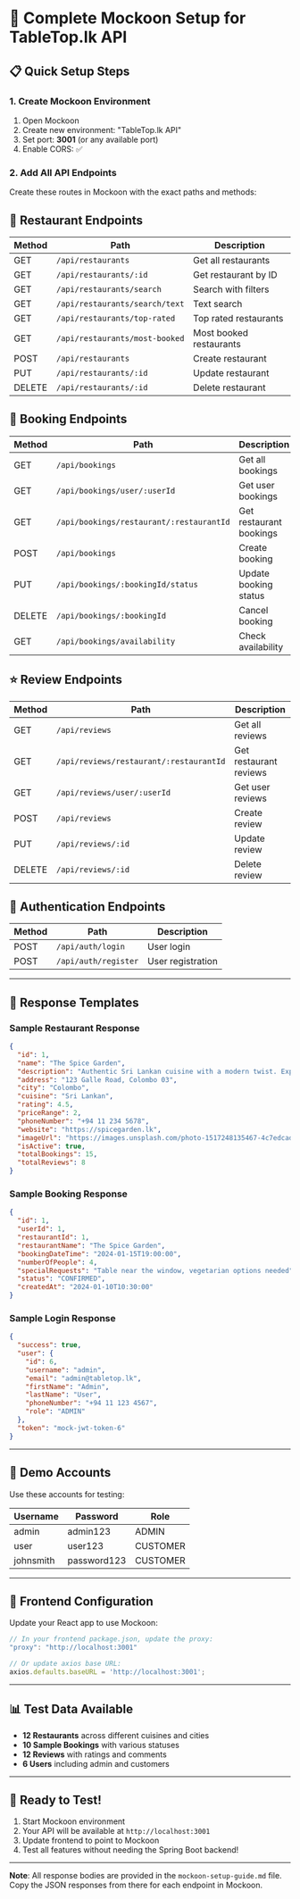 # 🚀 Complete Mockoon Setup for TableTop.lk API

## 📋 Quick Setup Steps

### 1. Create Mockoon Environment
1. Open Mockoon
2. Create new environment: "TableTop.lk API"
3. Set port: **3001** (or any available port)
4. Enable CORS: ✅

### 2. Add All API Endpoints

Create these routes in Mockoon with the exact paths and methods:

## 🏪 Restaurant Endpoints

| Method | Path | Description |
|--------|------|-------------|
| GET | `/api/restaurants` | Get all restaurants |
| GET | `/api/restaurants/:id` | Get restaurant by ID |
| GET | `/api/restaurants/search` | Search with filters |
| GET | `/api/restaurants/search/text` | Text search |
| GET | `/api/restaurants/top-rated` | Top rated restaurants |
| GET | `/api/restaurants/most-booked` | Most booked restaurants |
| POST | `/api/restaurants` | Create restaurant |
| PUT | `/api/restaurants/:id` | Update restaurant |
| DELETE | `/api/restaurants/:id` | Delete restaurant |

## 📅 Booking Endpoints

| Method | Path | Description |
|--------|------|-------------|
| GET | `/api/bookings` | Get all bookings |
| GET | `/api/bookings/user/:userId` | Get user bookings |
| GET | `/api/bookings/restaurant/:restaurantId` | Get restaurant bookings |
| POST | `/api/bookings` | Create booking |
| PUT | `/api/bookings/:bookingId/status` | Update booking status |
| DELETE | `/api/bookings/:bookingId` | Cancel booking |
| GET | `/api/bookings/availability` | Check availability |

## ⭐ Review Endpoints

| Method | Path | Description |
|--------|------|-------------|
| GET | `/api/reviews` | Get all reviews |
| GET | `/api/reviews/restaurant/:restaurantId` | Get restaurant reviews |
| GET | `/api/reviews/user/:userId` | Get user reviews |
| POST | `/api/reviews` | Create review |
| PUT | `/api/reviews/:id` | Update review |
| DELETE | `/api/reviews/:id` | Delete review |

## 🔐 Authentication Endpoints

| Method | Path | Description |
|--------|------|-------------|
| POST | `/api/auth/login` | User login |
| POST | `/api/auth/register` | User registration |

---

## 📝 Response Templates

### Sample Restaurant Response
```json
{
  "id": 1,
  "name": "The Spice Garden",
  "description": "Authentic Sri Lankan cuisine with a modern twist. Experience the rich flavors of traditional recipes passed down through generations.",
  "address": "123 Galle Road, Colombo 03",
  "city": "Colombo",
  "cuisine": "Sri Lankan",
  "rating": 4.5,
  "priceRange": 2,
  "phoneNumber": "+94 11 234 5678",
  "website": "https://spicegarden.lk",
  "imageUrl": "https://images.unsplash.com/photo-1517248135467-4c7edcad34c4?w=500",
  "isActive": true,
  "totalBookings": 15,
  "totalReviews": 8
}
```

### Sample Booking Response
```json
{
  "id": 1,
  "userId": 1,
  "restaurantId": 1,
  "restaurantName": "The Spice Garden",
  "bookingDateTime": "2024-01-15T19:00:00",
  "numberOfPeople": 4,
  "specialRequests": "Table near the window, vegetarian options needed",
  "status": "CONFIRMED",
  "createdAt": "2024-01-10T10:30:00"
}
```

### Sample Login Response
```json
{
  "success": true,
  "user": {
    "id": 6,
    "username": "admin",
    "email": "admin@tabletop.lk",
    "firstName": "Admin",
    "lastName": "User",
    "phoneNumber": "+94 11 123 4567",
    "role": "ADMIN"
  },
  "token": "mock-jwt-token-6"
}
```

---

## 🎯 Demo Accounts

Use these accounts for testing:

| Username | Password | Role |
|----------|----------|------|
| admin | admin123 | ADMIN |
| user | user123 | CUSTOMER |
| johnsmith | password123 | CUSTOMER |

---

## 🔧 Frontend Configuration

Update your React app to use Mockoon:

```javascript
// In your frontend package.json, update the proxy:
"proxy": "http://localhost:3001"

// Or update axios base URL:
axios.defaults.baseURL = 'http://localhost:3001';
```

---

## 📊 Test Data Available

- **12 Restaurants** across different cuisines and cities
- **10 Sample Bookings** with various statuses
- **12 Reviews** with ratings and comments
- **6 Users** including admin and customers

---

## 🚀 Ready to Test!

1. Start Mockoon environment
2. Your API will be available at `http://localhost:3001`
3. Update frontend to point to Mockoon
4. Test all features without needing the Spring Boot backend!

---

**Note**: All response bodies are provided in the `mockoon-setup-guide.md` file. Copy the JSON responses from there for each endpoint in Mockoon.
